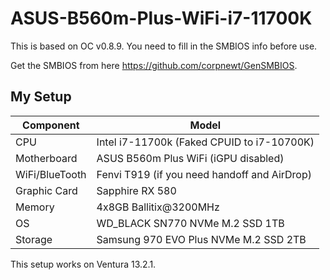 # ASUS-B560m-Plus-WiFi-i7-11700K

This is based on OC v0.8.9. You need to fill in the SMBIOS info before use.

Get the SMBIOS from here https://github.com/corpnewt/GenSMBIOS.

## My Setup
| Component | Model |
|----|----|
| CPU | Intel i7-11700k (Faked CPUID to i7-10700K)|
| Motherboard | ASUS B560m Plus WiFi (iGPU disabled)| 
| WiFi/BlueTooth | Fenvi T919 (if you need handoff and AirDrop) |
| Graphic Card | Sapphire RX 580 |
| Memory | 4x8GB Ballitix@3200MHz |
| OS | WD_BLACK SN770 NVMe M.2 SSD 1TB |
| Storage | Samsung 970 EVO Plus NVMe M.2 SSD 2TB |


This setup works on Ventura 13.2.1.
